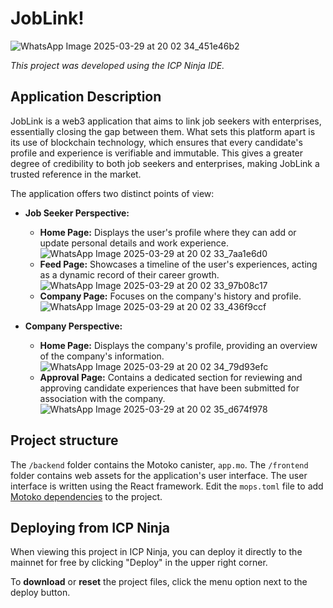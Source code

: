 # JobLink!

![WhatsApp Image 2025-03-29 at 20 02 34_451e46b2](https://github.com/user-attachments/assets/9535f73b-1c61-4bf7-a727-64a9fe9a12d0)

*This project was developed using the ICP Ninja IDE.*

## Application Description

JobLink is a web3 application that aims to link job seekers with enterprises, essentially closing the gap between them. What sets this platform apart is its use of blockchain technology, which ensures that every candidate's profile and experience is verifiable and immutable. This gives a greater degree of credibility to both job seekers and enterprises, making JobLink a trusted reference in the market.

The application offers two distinct points of view:

- **Job Seeker Perspective:**
  - **Home Page:** Displays the user's profile where they can add or update personal details and work experience.  
    ![WhatsApp Image 2025-03-29 at 20 02 33_7aa1e6d0](https://github.com/user-attachments/assets/caf4df49-9dd0-4fc0-8bb0-73a754e717dc)
  - **Feed Page:** Showcases a timeline of the user's experiences, acting as a dynamic record of their career growth.  
    ![WhatsApp Image 2025-03-29 at 20 02 33_97b08c17](https://github.com/user-attachments/assets/11442b11-ca33-4a50-919b-d1fee1dc6427)
  - **Company Page:** Focuses on the company's history and profile.  
    ![WhatsApp Image 2025-03-29 at 20 02 33_436f9ccf](https://github.com/user-attachments/assets/784bda16-7351-4512-aebf-af5aaca2856b)
  
- **Company Perspective:**
  - **Home Page:** Displays the company's profile, providing an overview of the company's information.
    ![WhatsApp Image 2025-03-29 at 20 02 34_79d93efc](https://github.com/user-attachments/assets/82d74936-fd59-4420-b37b-6526d2422504)
  - **Approval Page:** Contains a dedicated section for reviewing and approving candidate experiences that have been submitted for association with the company.  
    ![WhatsApp Image 2025-03-29 at 20 02 35_d674f978](https://github.com/user-attachments/assets/0e3e2009-923b-4596-be37-350bac151135)

## Project structure

The `/backend` folder contains the Motoko canister, `app.mo`. The `/frontend` folder contains web assets for the application's user interface. The user interface is written using the React framework. Edit the `mops.toml` file to add [Motoko dependencies](https://mops.one/) to the project.

## Deploying from ICP Ninja

When viewing this project in ICP Ninja, you can deploy it directly to the mainnet for free by clicking "Deploy" in the upper right corner.

To **download** or **reset** the project files, click the menu option next to the deploy button.
